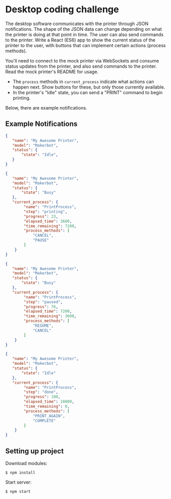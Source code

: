 # Desktop coding challenge

The desktop software communicates with the printer through JSON notifications. The shape of the JSON data can 
change depending on what the printer is doing at that point in time. The user can also send commands to the
printer. Write a React (ES6) app to show the current status of the printer to the user, with buttons that
can implement certain actions (process methods).

You'll need to connect to the mock printer via WebSockets and consume status updates from the printer, and also send commands to the printer.
Read the mock printer's README for usage.

- The `process` methods in `current_process` indicate what actions can happen next. Show buttons for these, but only those currently available.
- In the printer's "Idle" state, you can send a "PRINT" command to begin printing.

Below, there are example notifications. 

## Example Notifications

```json
{
   "name": "My Awesome Printer",
   "model": "Makerbot",
   "status": {
       "state": "Idle",
   }
}

{
   "name": "My Awesome Printer",
   "model": "Makerbot",
   "status": {
       "state": "Busy"
   },
   "current_process": {
        "name": "PrintProcess",
        "step": "printing",
        "progress": 23,
        "elapsed_time": 3600,
        "time_remaining": 7200,
        "process_methods": [
            "CANCEL",
            "PAUSE"
        ]
    }
}

{
   "name": "My Awesome Printer",
   "model": "Makerbot",
   "status": {
       "state": "Busy"
   },
   "current_process": {
        "name": "PrintProcess",
        "step": "paused",
        "progress": 76,
        "elapsed_time": 7200,
        "time_remaining": 3600,
        "process_methods": [
            "RESUME",
            "CANCEL"
        ]
    }
}

{
   "name": "My Awesome Printer",
   "model": "Makerbot",
   "status": {
       "state": "Idle"
   },
   "current_process": {
        "name": "PrintProcess",
        "step": "done",
        "progress": 100,
        "elapsed_time": 10800,
        "time_remaining": 0,
        "process_methods": [
            "PRINT_AGAIN",
            "COMPLETE"
        ]
    }
}
```

## Setting up project

Download modules:

```
$ npm install
```

Start server:

```
$ npm start
```
